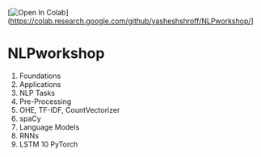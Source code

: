 [![Open In Colab](https://colab.research.google.com/assets/colab-badge.svg)](https://colab.research.google.com/github/yasheshshroff/NLPworkshop/]

# NLPworkshop

1. Foundations
2. Applications
3. NLP Tasks
4. Pre-Processing
5. OHE, TF-IDF, CountVectorizer
6. spaCy
7. Language Models
8. RNNs
9. LSTM
10 PyTorch
